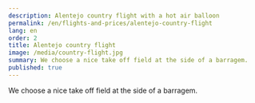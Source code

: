 ```yaml
---
description: Alentejo country flight with a hot air balloon
permalink: /en/flights-and-prices/alentejo-country-flight
lang: en
order: 2
title: Alentejo country flight
image: /media/country-flight.jpg
summary: We choose a nice take off field at the side of a barragem.
published: true
---
```


We choose a nice take off field at the side of a barragem.


